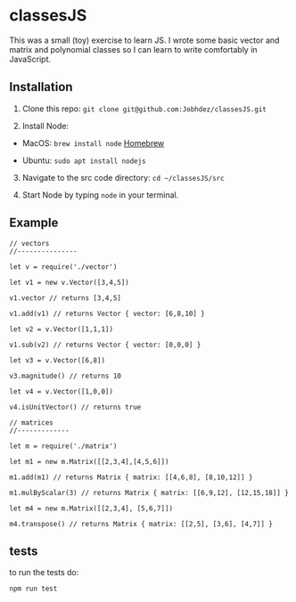 # classesJS
This was a small (toy) exercise to learn JS. 
I wrote some basic vector and matrix and polynomial classes so I can learn to write comfortably in JavaScript.

## Installation
1. Clone this repo: `git clone git@github.com:Jobhdez/classesJS.git`

2. Install Node:


- MacOS: `brew install node`
[Homebrew](https://brew.sh)

- Ubuntu: `sudo apt install nodejs`

3. Navigate to the src code directory: `cd ~/classesJS/src`

4. Start Node by typing `node` in your terminal.

## Example

```JS
// vectors
//--------------- 

let v = require('./vector')

let v1 = new v.Vector([3,4,5])

v1.vector // returns [3,4,5]

v1.add(v1) // returns Vector { vector: [6,8,10] }

let v2 = v.Vector([1,1,1])

v1.sub(v2) // returns Vector { vector: [0,0,0] }

let v3 = v.Vector([6,8])

v3.magnitude() // returns 10

let v4 = v.Vector([1,0,0]) 

v4.isUnitVector() // returns true

// matrices
//-------------

let m = require('./matrix')

let m1 = new m.Matrix([[2,3,4],[4,5,6]])

m1.add(m1) // returns Matrix { matrix: [[4,6,8], [8,10,12]] }

m1.mulByScalar(3) // returns Matrix { matrix: [[6,9,12], [12,15,18]] }

let m4 = new m.Matrix([[2,3,4], [5,6,7]])

m4.transpose() // returns Matrix { matrix: [[2,5], [3,6], [4,7]] }
```

## tests
to run the tests do:
```
npm run test
```
